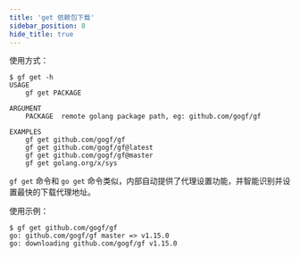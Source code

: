 ```yaml
---
title: 'get 依赖包下载'
sidebar_position: 8
hide_title: true
---
```


使用方式：

```
$ gf get -h
USAGE
    gf get PACKAGE

ARGUMENT
    PACKAGE  remote golang package path, eg: github.com/gogf/gf

EXAMPLES
    gf get github.com/gogf/gf
    gf get github.com/gogf/gf@latest
    gf get github.com/gogf/gf@master
    gf get golang.org/x/sys
```

`gf get` 命令和 `go get` 命令类似，内部自动提供了代理设置功能，并智能识别并设置最快的下载代理地址。

使用示例：

```
$ gf get github.com/gogf/gf
go: github.com/gogf/gf master => v1.15.0
go: downloading github.com/gogf/gf v1.15.0
```